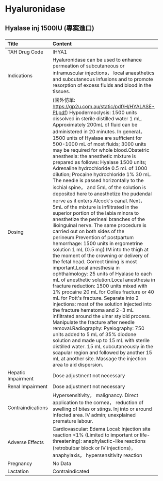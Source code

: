 # Hyaluronidase

## Hyalase inj 1500IU (專案進口)

##### 

| Title              | Content                                                                                                                                                                                                                                                                                                                                                                                                                                                                                                                                                                                                                                                                                                                                                                                                                                                                                                                                                                                                                                                                                                                                                                                                                                                                                                                                                                                                                                                                                                                                                                                                                                                                                                                                                                                              |
|:-------------------|:-----------------------------------------------------------------------------------------------------------------------------------------------------------------------------------------------------------------------------------------------------------------------------------------------------------------------------------------------------------------------------------------------------------------------------------------------------------------------------------------------------------------------------------------------------------------------------------------------------------------------------------------------------------------------------------------------------------------------------------------------------------------------------------------------------------------------------------------------------------------------------------------------------------------------------------------------------------------------------------------------------------------------------------------------------------------------------------------------------------------------------------------------------------------------------------------------------------------------------------------------------------------------------------------------------------------------------------------------------------------------------------------------------------------------------------------------------------------------------------------------------------------------------------------------------------------------------------------------------------------------------------------------------------------------------------------------------------------------------------------------------------------------------------------------------|
| TAH Drug Code      | IHYA1                                                                                                                                                                                                                                                                                                                                                                                                                                                                                                                                                                                                                                                                                                                                                                                                                                                                                                                                                                                                                                                                                                                                                                                                                                                                                                                                                                                                                                                                                                                                                                                                                                                                                                                                                                                                |
| Indications        | Hyaluronidase can be used to enhance permeation of subcutaneous or intramuscular injections， local anaesthetics and subcutaneous infusions and to promote resorption of excess fluids and blood in the tissues.                                                                                                                                                                                                                                                                                                                                                                                                                                                                                                                                                                                                                                                                                                                                                                                                                                                                                                                                                                                                                                                                                                                                                                                                                                                                                                                                                                                                                                                                                                                                                                                     |
| Dosing             | (國外仿單: https://gp2u.com.au/static/pdf/H/HYALASE-PI.pdf) Hypodermoclysis: 1500 units dissolved in sterile distilled water 1 mL. Approximately 200mL of fluid can be administered in 20 minutes. In general， 1500 units of Hyalase are sufficient for 500-1000 mL of most fluids; 3000 units may be required for whole blood.Obstetric anesthesia: the anesthetic mixture is prepared as follows: Hyalase 1500 units; Adrenaline hydrochloride 0.5 mL of 1000 dilution; Procaine hydrochloride 1% 30 mL. The needle is passed horizontally to the ischial spine， and 5mL of the solution is deposited here to anesthetize the pudendal nerve as it enters Alcock's canal. Next， 5mL of the mixture is infiltrated in the superior portion of the labia minora to anesthetize the perineal branches of the ilioinguinal nerve. The same procedure is carried out on both sides of the perineum.Prevention of postpartum hemorrhage: 1500 units in ergometrine solution 1 mL (0.5 mg) IM into the thigh at the moment of the crowning or delivery of the fetal head. Correct timing is most important.Local anesthesia in ophthalmology: 25 units of Hyalase to each mL of anesthetic solution.Local anesthesia in fracture reduction: 1500 units mixed with 1% procaine 20 mL for Colles fracture or 40 mL for Pott's fracture. Separate into 2 injections: most of the solution injected into the fracture hematoma and 2-3 mL infiltrated around the ulnar styloid process. Manipulate the fracture after needle removal.Radiography: Pyelography: 750 units added to 5 mL of 35% diodone solution and made up to 15 mL with sterile distilled water. 15 mL subcutaneously in the scapular region and followed by another 15 mL at another site. Massage the injection area to aid dispersion. |
| Hepatic Impairment | Dose adjustment not necessary                                                                                                                                                                                                                                                                                                                                                                                                                                                                                                                                                                                                                                                                                                                                                                                                                                                                                                                                                                                                                                                                                                                                                                                                                                                                                                                                                                                                                                                                                                                                                                                                                                                                                                                                                                        |
| Renal Impairment   | Dose adjustment not necessary                                                                                                                                                                                                                                                                                                                                                                                                                                                                                                                                                                                                                                                                                                                                                                                                                                                                                                                                                                                                                                                                                                                                                                                                                                                                                                                                                                                                                                                                                                                                                                                                                                                                                                                                                                        |
| Contraindications  | Hypersensitivity， malignancy. Direct application to the cornea， reduction of swelling of bites or stings. Inj into or around infected area. IV admin; unexplained premature labour.                                                                                                                                                                                                                                                                                                                                                                                                                                                                                                                                                                                                                                                                                                                                                                                                                                                                                                                                                                                                                                                                                                                                                                                                                                                                                                                                                                                                                                                                                                                                                                                                                |
| Adverse Effects    | Cardiovascular: Edema Local: Injection site reaction <1% (Limited to important or life-threatening): anaphylactic-like reactions (retrobulbar block or IV injections)， anaphylaxis， hypersensitivity reaction                                                                                                                                                                                                                                                                                                                                                                                                                                                                                                                                                                                                                                                                                                                                                                                                                                                                                                                                                                                                                                                                                                                                                                                                                                                                                                                                                                                                                                                                                                                                                                                      |
| Pregnancy          | No Data                                                                                                                                                                                                                                                                                                                                                                                                                                                                                                                                                                                                                                                                                                                                                                                                                                                                                                                                                                                                                                                                                                                                                                                                                                                                                                                                                                                                                                                                                                                                                                                                                                                                                                                                                                                              |
| Lactation          | Contraindicated                                                                                                                                                                                                                                                                                                                                                                                                                                                                                                                                                                                                                                                                                                                                                                                                                                                                                                                                                                                                                                                                                                                                                                                                                                                                                                                                                                                                                                                                                                                                                                                                                                                                                                                                                                                      |

